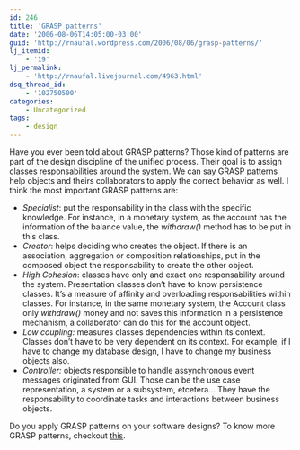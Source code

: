 ```yaml
---
id: 246
title: 'GRASP patterns'
date: '2006-08-06T14:05:00-03:00'
guid: 'http://rnaufal.wordpress.com/2006/08/06/grasp-patterns/'
lj_itemid:
    - '19'
lj_permalink:
    - 'http://rnaufal.livejournal.com/4963.html'
dsq_thread_id:
    - '102750500'
categories:
    - Uncategorized
tags:
    - design
---
```


Have you ever been told about GRASP patterns? Those kind of patterns are part of the design discipline of the unified process. Their goal is to assign classes responsabilities around the system. We can say GRASP patterns help objects and theirs collaborators to apply the correct behavior as well. I think the most important GRASP patterns are:

- *Specialist*: put the responsability in the class with the specific knowledge. For instance, in a monetary system, as the account has the information of the balance value, the *withdraw()* method has to be put in this class.
- *Creator*: helps deciding who creates the object. If there is an association, aggregation or composition relationships, put in the composed object the responsability to create the other object.
- *High Cohesion*: classes have only and exact one responsability around the system. Presentation classes don’t have to know persistence classes. It’s a measure of affinity and overloading responsabilities within classes. For instance, in the same monetary system, the Account class only *withdraw()* money and not saves this information in a persistence mechanism, a collaborator can do this for the account object.
- *Low coupling:* measures classes dependencies within its context. Classes don’t have to be very dependent on its context. For example, if I have to change my database design, I have to change my business objects also.
- *Controller:* objects responsible to handle assynchronous event messages originated from GUI. Those can be the use case representation, a system or a subsystem, etcetera… They have the responsability to coordinate tasks and interactions between business objects.

Do you apply GRASP patterns on your software designs? To know more GRASP patterns, checkout [this](http://www.mindspring.com/~mgrand/pattern_synopses2.htm#GRASP%20Patterns).